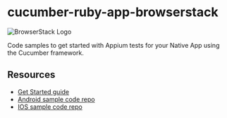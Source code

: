 cucumber-ruby-app-browserstack
=====================
![BrowserStack Logo](https://d98b8t1nnulk5.cloudfront.net/production/images/layout/logo-header.png?1469004780) 

Code samples to get started with Appium tests for your Native App using the Cucumber framework.

## Resources
* [Get Started guide](https://www.browserstack.com/app-automate/appium-cucumber)
* [Android sample code repo](https://github.com/browserstack/cucumber-ruby-appium-app-browserstack/tree/master/android)
* [IOS sample code repo](https://github.com/browserstack/cucumber-ruby-appium-app-browserstack/tree/master/ios)
